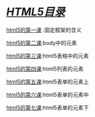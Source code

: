 # ***<u>HTML5目录</u>***

[html5的第一课](./first.html) :固定框架的含义

[html5的第二课](./second.md):body中的元素

[html5的第三课](./3.md):html5表格中的元素

[html5的第四课](https://los23kgs.github.io/record/html/4.html):html5列表的元素

[html5的第五课](https://los23kgs.github.io/record/html/5.html):html5表单的元素上

[html5的第六课](https://los23kgs.github.io/record/html/6.html):html5表单的元素中

[html5的第七课](https://los23kgs.github.io/record/html/6.html):html5表单的元素下


